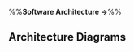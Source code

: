 <link rel="stylesheet" href="{{baseUrl}}/css/textbook.css">

<div class="website-content">

%%**Software Architecture →**%%

## Architecture Diagrams

<div id="main">

<include src="reading/embed.md" />
<include src="drawing/embed.md" />

</div>

</div>
